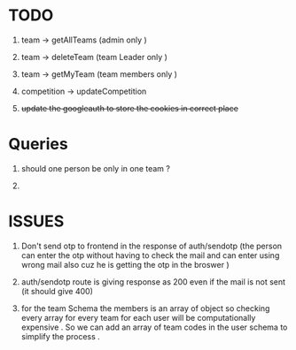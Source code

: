 # TODO 
1. team -> getAllTeams (admin only )
2. team -> deleteTeam (team Leader  only )
3. team -> getMyTeam (team members only )


4. competition -> updateCompetition 

5. ~~update the googleauth to store the cookies in correct place~~



# Queries 
1. should one person be only in one team ? 

2. 


# ISSUES 
1. Don't send otp to frontend in the response of auth/sendotp (the person can enter the otp without having to check the mail and can enter using wrong mail also cuz he is getting the otp in the broswer )

2. auth/sendotp route is giving response as 200 even if the mail is not sent  (it should give 400)

3. for the team Schema the members is an array of object so checking every array for every team for each user will be computationally expensive . So we can add an array of team codes in the user schema to simplify the process .
